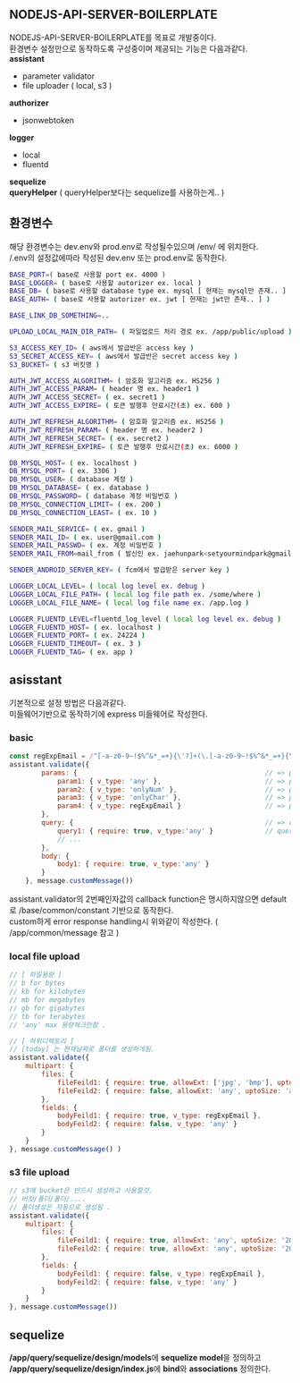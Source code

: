 ## NODEJS-API-SERVER-BOILERPLATE
NODEJS-API-SERVER-BOILERPLATE를 목표로 개발중이다.   
환경변수 설정만으로 동작하도록 구성중이며 제공되는 기능은 다음과같다.    
**assistant**  
- parameter validator 
- file uploader ( local, s3 )

**authorizer**  
- jsonwebtoken

**logger**  
- local
- fluentd

**sequelize**  
**queryHelper** ( queryHelper보다는 sequelize를 사용하는게.. )


## 환경변수
해당 환경변수는 dev.env와 prod.env로 작성될수있으며 /env/ 에 위치한다.  
 /.env의 설정값에따라 작성된 dev.env 또는 prod.env로 동작한다.  
``` bash
BASE_PORT=( base로 사용할 port ex. 4000 ) 
BASE_LOGGER= ( base로 사용할 autorizer ex. local ) 
BASE_DB= ( base로 사용할 database type ex. mysql [ 현재는 mysql만 존재.. ] ) 
BASE_AUTH= ( base로 사용할 autorizer ex. jwt [ 현재는 jwt만 존재.. ] ) 

BASE_LINK_DB_SOMETHING=..

UPLOAD_LOCAL_MAIN_DIR_PATH= ( 파일업로드 처리 경로 ex. /app/public/upload )

S3_ACCESS_KEY_ID= ( aws에서 발급반은 access key )
S3_SECRET_ACCESS_KEY= ( aws에서 발급반은 secret access key )
S3_BUCKET= ( s3 버킷명 )

AUTH_JWT_ACCESS_ALGORITHM= ( 암호화 알고리즘 ex. HS256 )
AUTH_JWT_ACCESS_PARAM= ( header 명 ex. header1 )
AUTH_JWT_ACCESS_SECRET= ( ex. secret1 )
AUTH_JWT_ACCESS_EXPIRE= ( 토큰 발행후 만료시간(초) ex. 600 )

AUTH_JWT_REFRESH_ALGORITHM= ( 암호화 알고리즘 ex. HS256 )
AUTH_JWT_REFRESH_PARAM= ( header 명 ex. header2 )
AUTH_JWT_REFRESH_SECRET= ( ex. secret2 )
AUTH_JWT_REFRESH_EXPIRE= ( 토큰 발행후 만료시간(초) ex. 6000 )

DB_MYSQL_HOST= ( ex. localhost )
DB_MYSQL_PORT= ( ex. 3306 )
DB_MYSQL_USER= ( database 계정 )
DB_MYSQL_DATABASE= ( ex. database )
DB_MYSQL_PASSWORD= ( database 계정 비밀번호 )
DB_MYSQL_CONNECTION_LIMIT= ( ex. 200 )
DB_MYSQL_CONNECTION_LEAST= ( ex. 10 )

SENDER_MAIL_SERVICE= ( ex. gmail )
SENDER_MAIL_ID= ( ex. user@gmail.com )
SENDER_MAIL_PASSWD= ( ex. 계정 비밀번호 )
SENDER_MAIL_FROM=mail_from ( 발신인 ex. jaehunpark<setyourmindpark@gmail.com> )

SENDER_ANDROID_SERVER_KEY= ( fcm에서 발급받은 server key )

LOGGER_LOCAL_LEVEL= ( local log level ex. debug )
LOGGER_LOCAL_FILE_PATH= ( local log file path ex. /some/where )
LOGGER_LOCAL_FILE_NAME= ( local log file name ex. /app.log )

LOGGER_FLUENTD_LEVEL=fluentd_log_level ( local log level ex. debug )
LOGGER_FLUENTD_HOST= ( ex. localhost )
LOGGER_FLUENTD_PORT= ( ex. 24224 )
LOGGER_FLUENTD_TIMEOUT= ( ex. 3 )
LOGGER_FLUENTD_TAG= ( ex. app )

```

## asisstant
기본적으로 설정 방법은 다음과같다.  
미들웨어기반으로 동작하기에 express 미들웨어로 작성한다.  
### basic
``` javascript
const regExpEmail = /^[-a-z0-9~!$%^&*_=+}{\'?]+(\.[-a-z0-9~!$%^&*_=+}{\'?]+)*@([a-z0-9_][-a-z0-9_]*(\.[-a-z0-9_]+)*\.(aero|arpa|biz|com|coop|edu|gov|info|int|mil|museum|name|net|org|pro|travel|mobi|[a-z][a-z])|([0-9]{1,3}\.[0-9]{1,3}\.[0-9]{1,3}\.[0-9]{1,3}))(:[0-9]{1,5})?$/i;
assistant.validate({
        params: {                                               // => params는 default require: true ( url path로 넘어오기에 .. )
            param1: { v_type: 'any' },                          // => param1 파라미터는 값은 아무값이나 상관없음
            param2: { v_type: 'onlyNum' },                      // => param1 파라미터는 값은 오직 숫자만 가능 ex. '12345' O, 'some1' X
            param3: { v_type: 'onlyChar' },                     // => param1 파라미터는 값은 오직 문자만 가능 ex. 'something' O, 'some1' X
            param4: { v_type: regExpEmail }                     // => param1 파라미터는 값은 오직 정규식( regExpEmail ) 형태만 가능
        },
        query: {                                                // => querystring
            query1: { require: true, v_type:'any' }             // query1 파라미터는 필수이며 값은 아무값이나 상관없음
            // ...
        },
        body: {
            body1: { require: true, v_type:'any' }
        }
    }, message.customMessage())
```
assistant.validator의 2번째인자값의 callback function은 명시하지않으면 default로 /base/common/constant 기반으로 동작한다.  
custom하게 error response handling시 위와같이 작성한다. ( /app/common/message 참고 )  

### local file upload
``` javascript
// [ 파일용량 ]
// b for bytes
// kb for kilobytes
// mb for megabytes
// gb for gigabytes
// tb for terabytes
// 'any' max 용량체크안함 .

// [ 하위디렉토리 ] 
// [today] 는 현재날짜로 폴더를 생성하게됨. 
assistant.validate({
    multipart: {
        files: {
            fileFeild1: { require: true, allowExt: ['jpg', 'bmp'], uptoSize: '20mb', upload: { target: 'local', subDir: '/[today]/files', thumbnail: { width: 100, height: 200, subDir: '/[today]/thumbnails' } } },
            fileFeild2: { require: false, allowExt: 'any', uptoSize: 'any', upload: { target: 'local', subDir: '/[today]/files' } }
        },
        fields: {
            bodyFeild1: { require: true, v_type: regExpEmail },
            bodyFeild2: { require: false, v_type: 'any' }
        }
    }
}, message.customMessage() )
```
### s3 file upload
``` javascript
// s3에 bucket은 반드시 생성하고 사용할것.
// 버킷/폴더/폴더/....
// 폴더생성은 자동으로 생성됨 .
assistant.validate({
    multipart: {
        files: {
            fileFeild1: { require: true, allowExt: 'any', uptoSize: '20mb', upload: { target: 's3', subDir: '/[today]/files', thumbnail: { width: 300, height: 300, subDir: '/[today]/thumbnails' } } },
            fileFeild2: { require: true, allowExt: 'any', uptoSize: '20mb', upload: { target: 's3', subDir: '/[today]/files' } },
        },
        fields: {
            bodyFeild1: { require: false, v_type: regExpEmail },
            bodyFeild2: { require: false, v_type: 'any' }
        }
    }
}, message.customMessage())
```

## sequelize
**/app/query/sequelize/design/models**에 **sequelize model**을 정의하고 **/app/query/sequelize/design/index.js**에 **bind**와 **associations** 정의한다.  



